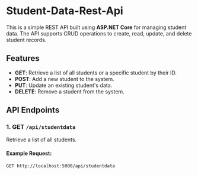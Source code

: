 # Student-Data-Rest-Api


This is a simple REST API built using **ASP.NET Core** for managing student data. The API supports CRUD operations to create, read, update, and delete student records.

## Features

- **GET**: Retrieve a list of all students or a specific student by their ID.
- **POST**: Add a new student to the system.
- **PUT**: Update an existing student's data.
- **DELETE**: Remove a student from the system.

## API Endpoints

### 1. **GET** `/api/studentdata`

Retrieve a list of all students.

#### Example Request:
```http
GET http://localhost:5000/api/studentdata




